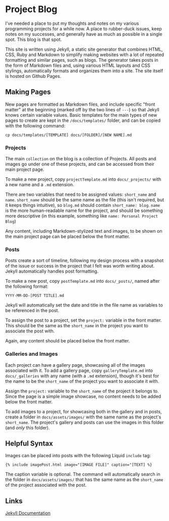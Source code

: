 # Project Blog

I've needed a place to put my thoughts and notes on my various programming projects for a while now. A place to rubber-duck issues, keep notes on my successes, and generally have as much as possible in a single spot. This blog is that spot.

This site is written using Jekyll, a static site generator that combines HTML, CSS, Ruby and Markdown to simplify making websites with a lot of repeated formatting and similar pages, such as blogs. The generator takes posts in the form of Markdown files and, using various HTML layouts and CSS stylings, automatically formats and organizes them into a site. The site itself is hosted on Github Pages.

## Making Pages

New pages are formatted as Markdown files, and include specific "front matter" at the beginning (marked off by the two lines of `---`) so that Jekyll knows certain variable values. Basic templates for the main types of new pages to create are kept in the `/docs/templates/` folder, and can be copied with the following command:

`cp docs/templates/[TEMPLATE] docs/[FOLDER]/[NEW NAME].md`

### Projects

The main `collection` on the blog is a collection of Projects. All posts and images go under one of these projects, and can be accessed from their main project page.

To make a new project, copy `projectTemplate.md` into `docs/_projects/` with a new name and a `.md` extension.

There are two variables that need to be assigned values: `short_name` and `name`. `short_name` should be the same name as the file (this isn't required, but it keeps things intuitive), so `blog.md` should contain `short_name: blog`. `name` is the more human-readable name for the project, and should be something more descriptive (in this example, something like `name: Personal Project Blog`)

Any content, including Markdown-stylized text and images, to be shown on the main project page can be placed below the front matter.

### Posts

Posts create a sort of timeline, following my design process with a snapshot of the issue or success in the project that I felt was worth writing about. Jekyll automatically handles post formatting.

To make a new post, copy `postTemplate.md` into `docs/_posts/`, named after the following format:

`YYYY-MM-DD-[POST TITLE].md`

Jekyll will automatically set the date and title in the file name as variables to be referenced in the post.

To assign the post to a project, set the `project:` variable in the front matter. This should be the same as the `short_name` in the project you want to associate the post with.

Again, any content should be placed below the front matter.

### Galleries and Images

Each project can have a gallery page, showcasing all of the images associated with it. To add a gallery page, copy `galleryTemplate.md` into `docs/_galleries` with any name (with a `.md` extension), though it's best for the name to be the `short_name` of the project you want to associate it with.

Assign the `project:` variable to the `short_name` of the project it belongs to. Since the page is a simple image showcase, no content needs to be added below the front matter.

To add images to a project, for showcasing both in the gallery and in posts, create a folder in `docs/assets/images/` with the same name as the project's `short_name`. The project's gallery and posts can use the images in this folder (and *only* this folder).

## Helpful Syntax

Images can be placed into posts with the following Liquid `include` tag:

`{% include imagePost.html image="[IMAGE FILE]" caption="[TEXT] %}`

The caption variable is optional. The command will automatically search in the folder in `docs/assets/images/` that has the same name as the `short_name` of the project associated with the post.

## Links

[Jekyll Documentation](jekyllrb.com/docs/)
